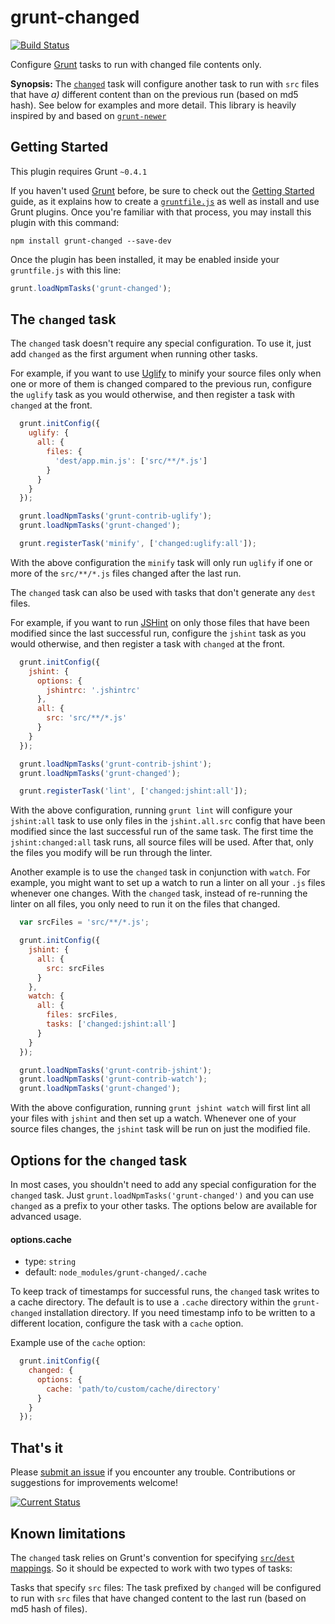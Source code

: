 # grunt-changed

[![Build Status](https://travis-ci.org/researchgate/grunt-changed.svg?branch=master)](https://travis-ci.org/researchgate/grunt-changed)

Configure [Grunt](http://gruntjs.com/) tasks to run with changed file contents only.

**Synopsis:**  The [`changed`](#changed) task will configure another task to run with `src` files that have *a)* different content than on the previous run (based on md5 hash).  See below for examples and more detail. This library is heavily inspired by and based on [`grunt-newer`](https://npmjs.org/package/grunt-newer)

## Getting Started
This plugin requires Grunt `~0.4.1`

If you haven't used [Grunt](http://gruntjs.com/) before, be sure to check out the [Getting Started](http://gruntjs.com/getting-started) guide, as it explains how to create a [`gruntfile.js`](http://gruntjs.com/sample-gruntfile) as well as install and use Grunt plugins. Once you're familiar with that process, you may install this plugin with this command:

```shell
npm install grunt-changed --save-dev
```

Once the plugin has been installed, it may be enabled inside your `gruntfile.js` with this line:

```js
grunt.loadNpmTasks('grunt-changed');
```

<a name="changed"></a>
## The `changed` task

The `changed` task doesn't require any special configuration.  To use it, just add `changed` as the first argument when running other tasks.

For example, if you want to use [Uglify](https://npmjs.org/package/grunt-contrib-uglify) to minify your source files only when one or more of them is changed compared to the previous run, configure the `uglify` task as you would otherwise, and then register a task with `changed` at the front.

```js
  grunt.initConfig({
    uglify: {
      all: {
        files: {
          'dest/app.min.js': ['src/**/*.js']
        }
      }
    }
  });

  grunt.loadNpmTasks('grunt-contrib-uglify');
  grunt.loadNpmTasks('grunt-changed');

  grunt.registerTask('minify', ['changed:uglify:all']);
```

With the above configuration the `minify` task will only run `uglify` if one or more of the `src/**/*.js` files changed after the last run.

The `changed` task can also be used with tasks that don't generate any `dest` files.

For example, if you want to run [JSHint](https://npmjs.org/package/grunt-contrib-jshint) on only those files that have been modified since the last successful run, configure the `jshint` task as you would otherwise, and then register a task with `changed` at the front.

```js
  grunt.initConfig({
    jshint: {
      options: {
        jshintrc: '.jshintrc'
      },
      all: {
        src: 'src/**/*.js'
      }
    }
  });

  grunt.loadNpmTasks('grunt-contrib-jshint');
  grunt.loadNpmTasks('grunt-changed');

  grunt.registerTask('lint', ['changed:jshint:all']);
```

With the above configuration, running `grunt lint` will configure your `jshint:all` task to use only files in the `jshint.all.src` config that have been modified since the last successful run of the same task.  The first time the `jshint:changed:all` task runs, all source files will be used.  After that, only the files you modify will be run through the linter.

Another example is to use the `changed` task in conjunction with `watch`.  For example, you might want to set up a watch to run a linter on all your `.js` files whenever one changes.  With the `changed` task, instead of re-running the linter on all files, you only need to run it on the files that changed.

```js
  var srcFiles = 'src/**/*.js';

  grunt.initConfig({
    jshint: {
      all: {
        src: srcFiles
      }
    },
    watch: {
      all: {
        files: srcFiles,
        tasks: ['changed:jshint:all']
      }
    }
  });

  grunt.loadNpmTasks('grunt-contrib-jshint');
  grunt.loadNpmTasks('grunt-contrib-watch');
  grunt.loadNpmTasks('grunt-changed');

```

With the above configuration, running `grunt jshint watch` will first lint all your files with `jshint` and then set up a watch.  Whenever one of your source files changes, the `jshint` task will be run on just the modified file.

## Options for the `changed` task

In most cases, you shouldn't need to add any special configuration for the `changed` task.  Just `grunt.loadNpmTasks('grunt-changed')` and you can use `changed` as a prefix to your other tasks.  The options below are available for advanced usage.

#### <a id="optionscache">options.cache</a>
 * type: `string`
 * default: `node_modules/grunt-changed/.cache`

To keep track of timestamps for successful runs, the `changed` task writes to a cache directory.  The default is to use a `.cache` directory within the `grunt-changed` installation directory.  If you need timestamp info to be written to a different location, configure the task with a `cache` option.

Example use of the `cache` option:

```js
  grunt.initConfig({
    changed: {
      options: {
        cache: 'path/to/custom/cache/directory'
      }
    }
  });
```

## That's it

Please [submit an issue](https://github.com/researchgate/grunt-changed/issues) if you encounter any trouble.  Contributions or suggestions for improvements welcome!

[![Current Status](https://secure.travis-ci.org/researchgate/grunt-changed.png?branch=master)](https://travis-ci.org/researchgate/grunt-changed)

## Known limitations

The `changed` task relies on Grunt's convention for specifying [`src`/`dest` mappings](http://gruntjs.com/configuring-tasks#files).  So it should be expected to work with two types of tasks:

Tasks that specify `src` files: The task prefixed by `changed` will be configured to run with `src` files that have changed content to the last run (based on md5 hash of files).


